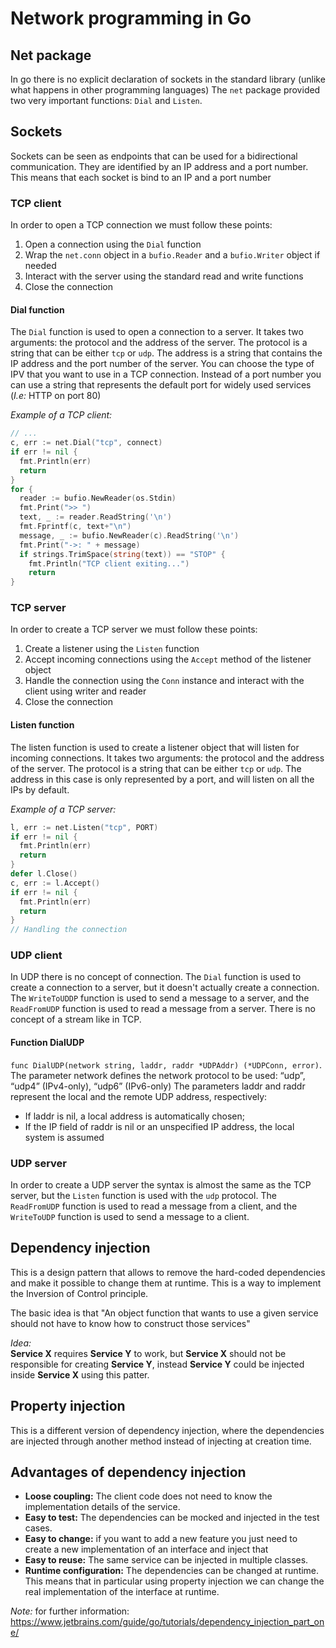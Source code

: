 # Network programming in Go

## Net package

In go there is no explicit declaration of sockets in the standard library (unlike what happens in other programming languages)
The `net` package provided two very important functions: `Dial` and `Listen`.

## Sockets

Sockets can be seen as endpoints that can be used for a bidirectional communication. They are identified by an IP address and a port number. This means that each socket is bind to an IP and a port number

### TCP client

In order to open a TCP connection we must follow these points:

1. Open a connection using the `Dial` function
2. Wrap the `net.conn` object in a `bufio.Reader` and a `bufio.Writer` object if needed
3. Interact with the server using the standard read and write functions
4. Close the connection

#### Dial function

The `Dial` function is used to open a connection to a server. It takes two arguments: the protocol and the address of the server. The protocol is a string that can be either `tcp` or `udp`. The address is a string that contains the IP address and the port number of the server. You can choose the type of IPV that you want to use in a TCP connection. Instead of a port number you can use a string that represents the default port for widely used services (*I.e:* HTTP on port 80)

*Example of a TCP client:*

```go
// ...
c, err := net.Dial("tcp", connect)
if err != nil {
  fmt.Println(err)
  return
}
for {
  reader := bufio.NewReader(os.Stdin)
  fmt.Print(">> ")
  text, _ := reader.ReadString('\n')
  fmt.Fprintf(c, text+"\n")
  message, _ := bufio.NewReader(c).ReadString('\n')
  fmt.Print("->: " + message)
  if strings.TrimSpace(string(text)) == "STOP" {
    fmt.Println("TCP client exiting...")
    return
}
```

### TCP server

In order to create a TCP server we must follow these points:

1. Create a listener using the `Listen` function
2. Accept incoming connections using the `Accept` method of the listener object
3. Handle the connection using the `Conn` instance and interact with the client using writer and reader
4. Close the connection

#### Listen function

The listen function is used to create a listener object that will listen for incoming connections. It takes two arguments: the protocol and the address of the server. The protocol is a string that can be either `tcp` or `udp`. The address in this case is only represented by a port, and will listen on all the IPs by default.

*Example of a TCP server:*

```go
l, err := net.Listen("tcp", PORT)
if err != nil {
  fmt.Println(err)
  return
}
defer l.Close()
c, err := l.Accept()
if err != nil {
  fmt.Println(err)
  return
}
// Handling the connection
```

### UDP client

In UDP there is no concept of connection. The `Dial` function is used to create a connection to a server, but it doesn't actually create a connection. The `WriteToUDDP` function is used to send a message to a server, and the `ReadFromUDP` function is used to read a message from a server. There is no concept of a stream like in TCP.

#### Function DialUDP

`func DialUDP(network string, laddr, raddr *UDPAddr) (*UDPConn, error)`.
The parameter network defines the network protocol to be used: “udp”, “udp4” (IPv4-only), “udp6” (IPv6-only)
The parameters laddr and raddr represent the local and the remote UDP address, respectively:

- If laddr is nil, a local address is automatically chosen;
- If the IP field of raddr is nil or an unspecified IP address, the local system is assumed

### UDP server

In order to create a UDP server the syntax is almost the same as the TCP server, but the `Listen` function is used with the `udp` protocol. The `ReadFromUDP` function is used to read a message from a client, and the `WriteToUDP` function is used to send a message to a client.

## Dependency injection

This is a design pattern that allows to remove the hard-coded dependencies and make it possible to change them at runtime. This is a way to implement the Inversion of Control principle.

The basic idea is that "An object function that wants to use a given service should not have to know how to construct those services"

*Idea:*  
**Service X** requires **Service Y** to work, but **Service X** should not be responsible for creating **Service Y**, instead **Service Y** could be injected inside **Service X** using this patter.

## Property injection

This is a different version of dependency injection, where the dependencies are injected through another method instead of injecting at creation time.

## Advantages of dependency injection

- **Loose coupling:** The client code does not need to know the implementation details of the service.
- **Easy to test:** The dependencies can be mocked and injected in the test cases.
- **Easy to change:** if you want to add a new feature you just need to create a new implementation of an interface and inject that
- **Easy to reuse:** The same service can be injected in multiple classes.
- **Runtime configuration:** The dependencies can be changed at runtime. This means that in particular using property injection we can change the real implementation of the interface at runtime.

*Note:* for further information: <https://www.jetbrains.com/guide/go/tutorials/dependency_injection_part_one/>
